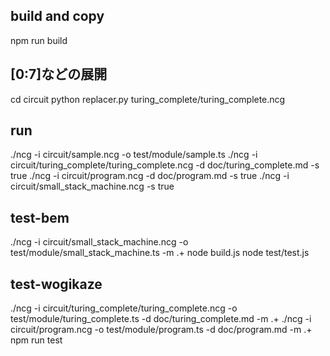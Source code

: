 ## build and copy

npm run build

## [0:7]などの展開

cd circuit
python replacer.py turing_complete/turing_complete.ncg

## run

./ncg -i circuit/sample.ncg -o test/module/sample.ts
./ncg -i circuit/turing_complete/turing_complete.ncg -d doc/turing_complete.md -s true
./ncg -i circuit/program.ncg -d doc/program.md -s true
./ncg -i circuit/small_stack_machine.ncg -s true

## test-bem

./ncg -i circuit/small_stack_machine.ncg -o test/module/small_stack_machine.ts -m .+
node build.js
node test/test.js

## test-wogikaze

./ncg -i circuit/turing_complete/turing_complete.ncg -o test/module/turing_complete.ts -d doc/turing_complete.md -m .+
./ncg -i circuit/program.ncg -o test/module/program.ts -d doc/program.md -m .+
npm run test

